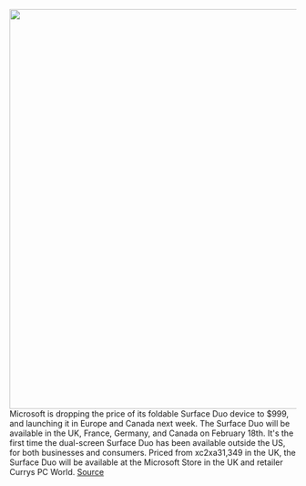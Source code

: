 <img src='https://cdn.vox-cdn.com/thumbor/GZCLkH6wLTjLlykt7r6vmg1pVGk=/0x0:2040x1360/1200x800/filters:focal(857x517:1183x843)/cdn.vox-cdn.com/uploads/chorus_image/image/68803218/vpavic_4176_20200905_0038.0.jpg' width='700px' /><br/>
Microsoft is dropping the price of its foldable Surface Duo device to $999, and launching it in Europe and Canada next week. The Surface Duo will be available in the UK, France, Germany, and Canada on February 18th. It's the first time the dual-screen Surface Duo has been available outside the US, for both businesses and consumers. Priced from xc2xa31,349 in the UK, the Surface Duo will be available at the Microsoft Store in the UK and retailer Currys PC World.
<a href='https://www.theverge.com/2021/2/11/22278035/microsoft-surface-duo-uk-release-date-price-features'> Source <a/>
